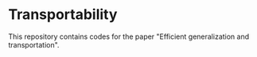# Transportability
This repository contains codes for the paper "Efficient generalization and transportation".
